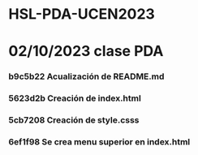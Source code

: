# HSL-PDA-UCEN2023

# 02/10/2023 clase PDA
### b9c5b22 Acualización de README.md
### 5623d2b Creación de  index.html
### 5cb7208 Creación de style.csss
### 6ef1f98 Se crea menu superior en index.html